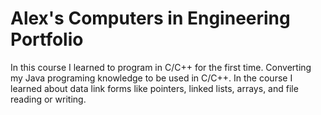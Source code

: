 # Alex's Computers in Engineering Portfolio
In this course I learned to program in C/C++ for the first time. Converting my Java programing knowledge to be used in C/C++. In the course I learned about data link forms like pointers, linked lists, arrays, and file reading or writing.
